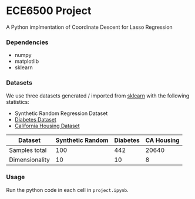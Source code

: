 # ECE6500 Project

A Python implmentation of Coordinate Descent for Lasso Regression

### Dependencies

- numpy
- matplotlib
- sklearn

### Datasets

We use three datasets generated / imported from [sklearn](https://scikit-learn.org/stable/modules/classes.html#module-sklearn.datasets) with the following statistics:

- Synthetic Random Regression Dataset
- [Diabetes Dataset](https://www.kaggle.com/datasets/mathchi/diabetes-data-set)
- [California Housing Dataset](https://www.kaggle.com/competitions/playground-series-s3e1/data)

|  Dataset   | Synthetic Random | Diabetes | CA Housing |
|  ----  | ---- | ---- | ---- |
| Samples total  | 100 | 442 | 20640 |
| Dimensionality  | 10 | 10 | 8 |

### Usage
Run the python code in each cell in `project.ipynb`.
